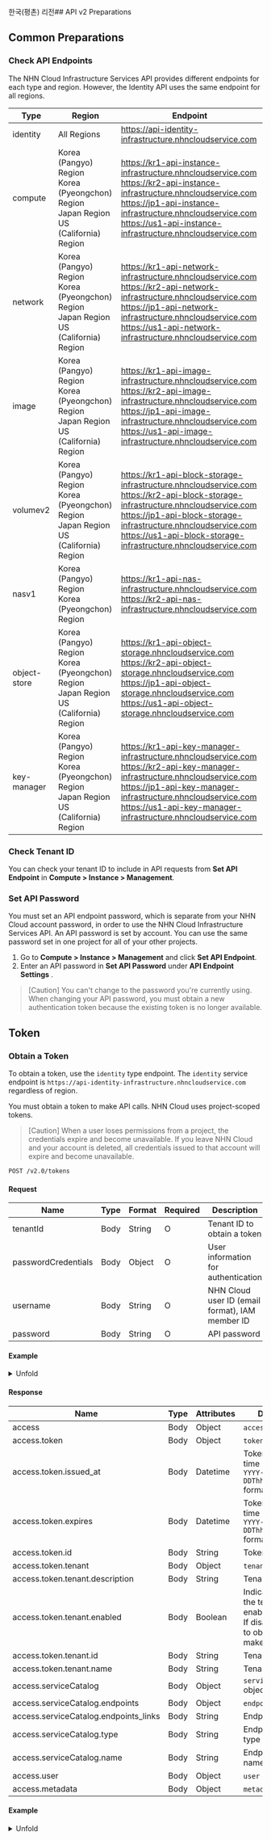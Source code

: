 한국(평촌) 리전## API v2 Preparations

## Common Preparations

### Check API Endpoints

The NHN Cloud Infrastructure Services API provides different endpoints for each type and region. However, the Identity API uses the same endpoint for all regions.

| Type | Region | Endpoint |
|---|---|---|
| identity | All Regions | https://api-identity-infrastructure.nhncloudservice.com |
| compute | Korea (Pangyo) Region<br>Korea (Pyeongchon) Region<br>Japan Region<br>US (California) Region | https://kr1-api-instance-infrastructure.nhncloudservice.com<br>https://kr2-api-instance-infrastructure.nhncloudservice.com<br>https://jp1-api-instance-infrastructure.nhncloudservice.com<br>https://us1-api-instance-infrastructure.nhncloudservice.com |
| network | Korea (Pangyo) Region<br>Korea (Pyeongchon) Region<br>Japan Region<br>US (California) Region | https://kr1-api-network-infrastructure.nhncloudservice.com<br>https://kr2-api-network-infrastructure.nhncloudservice.com<br>https://jp1-api-network-infrastructure.nhncloudservice.com<br>https://us1-api-network-infrastructure.nhncloudservice.com |
| image | Korea (Pangyo) Region<br>Korea (Pyeongchon) Region<br>Japan Region<br>US (California) Region | https://kr1-api-image-infrastructure.nhncloudservice.com<br>https://kr2-api-image-infrastructure.nhncloudservice.com<br>https://jp1-api-image-infrastructure.nhncloudservice.com<br>https://us1-api-image-infrastructure.nhncloudservice.com |
| volumev2 | Korea (Pangyo) Region<br>Korea (Pyeongchon) Region<br>Japan Region<br>US (California) Region | https://kr1-api-block-storage-infrastructure.nhncloudservice.com<br>https://kr2-api-block-storage-infrastructure.nhncloudservice.com<br>https://jp1-api-block-storage-infrastructure.nhncloudservice.com<br>https://us1-api-block-storage-infrastructure.nhncloudservice.com |
| nasv1 | Korea (Pangyo) Region<br>Korea (Pyeongchon) Region | https://kr1-api-nas-infrastructure.nhncloudservice.com  <br> https://kr2-api-nas-infrastructure.nhncloudservice.com |
| object-store | Korea (Pangyo) Region<br>Korea (Pyeongchon) Region<br>Japan Region<br>US (California) Region | https://kr1-api-object-storage.nhncloudservice.com<br>https://kr2-api-object-storage.nhncloudservice.com<br>https://jp1-api-object-storage.nhncloudservice.com<br>https://us1-api-object-storage.nhncloudservice.com |
| key-manager | Korea (Pangyo) Region<br>Korea (Pyeongchon) Region<br>Japan Region<br>US (California) Region | https://kr1-api-key-manager-infrastructure.nhncloudservice.com<br>https://kr2-api-key-manager-infrastructure.nhncloudservice.com<br>https://jp1-api-key-manager-infrastructure.nhncloudservice.com<br>https://us1-api-key-manager-infrastructure.nhncloudservice.com |

### Check Tenant ID 

You can check your tenant ID to include in API requests from **Set API Endpoint** in **Compute > Instance > Management**. 

### Set API Password

You must set an API endpoint password, which is separate from your NHN Cloud account password, in order to use the NHN Cloud Infrastructure Services API.
An API password is set by account. You can use the same password set in one project for all of your other projects.

1. Go to **Compute > Instance > Management** and click **Set API Endpoint**.
2. Enter an API password in **Set API Password** under **API Endpoint Settings** . 

> [Caution]
> You can't change to the password you're currently using.  
> When changing your API password, you must obtain a new authentication token because the existing token is no longer available.


## Token

### Obtain a Token

To obtain a token, use the `identity` type endpoint. The `identity` service endpoint is `https://api-identity-infrastructure.nhncloudservice.com` regardless of region.

You must obtain a token to make API calls. NHN Cloud uses project-scoped tokens.

> [Caution]
> When a user loses permissions from a project, the credentials expire and become unavailable.
> If you leave NHN Cloud and your account is deleted, all credentials issued to that account will expire and become unavailable.

```
POST /v2.0/tokens
```

#### Request

| Name | Type | Format | Required | Description |
|---|---|---|---|---|
| tenantId | Body | String | O | Tenant ID to obtain a token |
| passwordCredentials | Body | Object | O | User information for authentication |
| username | Body | String | O | NHN Cloud user ID (email format), IAM member ID |
| password | Body | String | O | API password |

#### Example
<details><summary>Unfold</summary>
<p>


```json
{
    "auth": {
        "tenantId": "f5073eaa26b64cffbee89411df94ce01",
        "passwordCredentials": {
            "username": "user@example.com",
            "password": "secretsecret"
        }
    }
}
```

</p>
</details>

#### Response

| Name | Type | Attributes | Description |
|---|---|---|---|
| access | Body | Object | `access` object |
| access.token | Body | Object | `token` object |
| access.token.issued_at | Body | Datetime | Token issuance time (UTC)<br>`YYYY-MM-DDThh:mm:ss.SSSSSS` format |
| access.token.expires | Body | Datetime | Token expiration time (UTC)<br>`YYYY-MM-DDThh:mm:ssZ` format |
| access.token.id | Body | String | Token ID |
| access.token.tenant | Body | Object | `tenant` object |
| access.token.tenant.description | Body | String | Tenant description |
| access.token.tenant.enabled | Body | Boolean | Indicates whether the tenant is enabled<br>If disabled, unable to obtain token or make API calls |
| access.token.tenant.id | Body | String | Tenant ID |
| access.token.tenant.name | Body | String | Tenant name |
| access.serviceCatalog | Body | Object | `serviceCatalog` object |
| access.serviceCatalog.endpoints | Body | Object | `endpoint` object |
| access.serviceCatalog.endpoints_links | Body | String | Endpoint links |
| access.serviceCatalog.type | Body | String | Endpoint service type |
| access.serviceCatalog.name | Body | String | Endpoint service name |
| access.user | Body | Object | `user` object |
| access.metadata | Body | Object | `metadata` object |

#### Example 
<details><summary>Unfold</summary>
<p>


```json
{
  "access": {
    "token": {
      "id": "e42a092ed6ee4d99949bf25f5f6ecc60",
      "expires": "2020-04-29T15:31:21Z",
      "tenant": {
        "id": "f5073eaa26b64cffbee89411df94ce01",
        "name": "c_VKkasVsh",
        "groupId": "XEj2zkHrbA7modGU",
        "description": "",
        "enabled": true,
        "project_domain": "NORMAL"
      },
      "issued_at": "2020-04-29T03:32:28.000405"
    },
    "serviceCatalog": [
      {
        "endpoints": [
          {
            "region": "KR2",
            "publicURL": "https://kr2-api-instance-infrastructure.nhncloudservice.com/v2/f5073eaa26b64cffbee89411df94ce01"
          },
          {
            "region": "KR1",
            "publicURL": "https://kr1-api-instance-infrastructure.nhncloudservice.com/v2/f5073eaa26b64cffbee89411df94ce01"
          }
        ],
        "type": "compute",
        "name": "nova"
      },
      {
        "endpoints": [
          {
            "region": "KR2",
            "publicURL": "https://kr2-api-image-infrastructure.nhncloudservice.com"
          },
          {
            "region": "KR1",
            "publicURL": "https://kr1-api-image-infrastructure.nhncloudservice.com"
          }
        ],
        "type": "image",
        "name": "glance"
      },
      {
        "endpoints": [
          {
            "region": "KR1",
            "publicURL": "https://api-identity-infrastructure.nhncloudservice.com/v2.0"
          }
        ],
        "type": "identity",
        "name": "keystone"
      },
      {
        "endpoints": [
          {
            "region": "KR2",
            "publicURL": "https://kr2-api-key-manager-infrastructure.nhncloudservice.com"
          },
          {
            "region": "KR1",
            "publicURL": "https://kr1-api-key-manager-infrastructure.nhncloudservice.com"
          }
        ],
        "type": "key-manager",
        "name": "barbican"
      },
      {
        "endpoints": [
          {
            "region": "KR2",
            "publicURL": "https://kr2-api-block-storage-infrastructure.nhncloudservice.com/v2/f5073eaa26b64cffbee89411df94ce01"
          },
          {
            "region": "KR1",
            "publicURL": "https://kr1-api-block-storage-infrastructure.nhncloudservice.com/v2/f5073eaa26b64cffbee89411df94ce01"
          }
        ],
        "type": "volumev2",
        "name": "cinderv2"
      },
      {
        "endpoints": [
          {
            "region": "KR2",
            "publicURL": "https://kr2-api-network-infrastructure.nhncloudservice.com"
          },
          {
            "region": "KR1",
            "publicURL": "https://kr1-api-network-infrastructure.nhncloudservice.com"
          }
        ],
        "type": "network",
        "name": "neutron"
      }
    ],
    "user": {
      "id": "436f727b7c9142f896ddd56be591dd7f",
      "username": "37be6ac0-d660-11e7-ae46-005056ac1497",
      "name": "37be6ac0-d660-11e7-ae46-005056ac1497",
      "roles": [
        {
          "name": "project_admin"
        }
      ],
      "roles_links": []
    },
    "metadata": {
      "roles": [
        "9fe2ff9ee4384b1894a90878d3e92bab"
      ],
      "is_admin": 0
    }
  }
}
```

</p>
</details>
